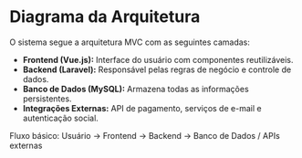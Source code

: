 # Diagrama da Arquitetura

O sistema segue a arquitetura MVC com as seguintes camadas:

- **Frontend (Vue.js):** Interface do usuário com componentes reutilizáveis.
- **Backend (Laravel):** Responsável pelas regras de negócio e controle de dados.
- **Banco de Dados (MySQL):** Armazena todas as informações persistentes.
- **Integrações Externas:** API de pagamento, serviços de e-mail e autenticação social.

Fluxo básico:
Usuário → Frontend → Backend → Banco de Dados / APIs externas
